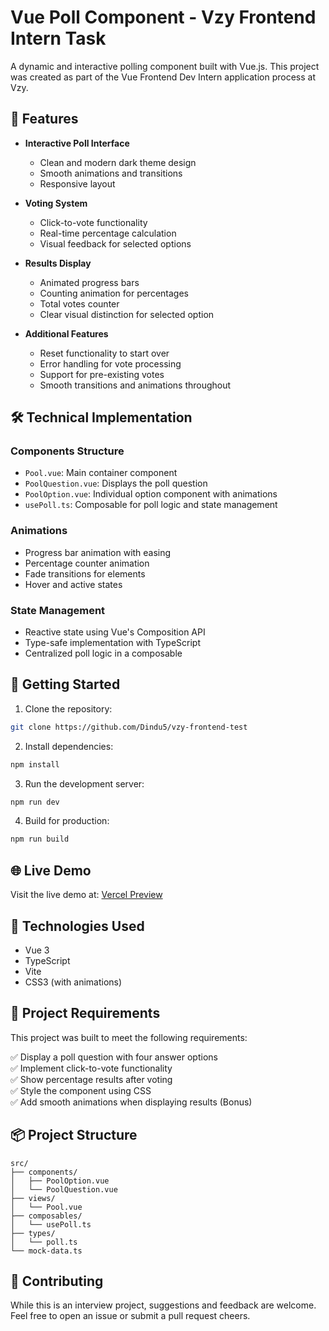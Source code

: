 # Vue Poll Component - Vzy Frontend Intern Task

A dynamic and interactive polling component built with Vue.js. This project was created as part of the Vue Frontend Dev Intern application process at Vzy.

## 🚀 Features

- **Interactive Poll Interface**

  - Clean and modern dark theme design
  - Smooth animations and transitions
  - Responsive layout

- **Voting System**

  - Click-to-vote functionality
  - Real-time percentage calculation
  - Visual feedback for selected options

- **Results Display**

  - Animated progress bars
  - Counting animation for percentages
  - Total votes counter
  - Clear visual distinction for selected option

- **Additional Features**
  - Reset functionality to start over
  - Error handling for vote processing
  - Support for pre-existing votes
  - Smooth transitions and animations throughout

## 🛠️ Technical Implementation

### Components Structure

- `Pool.vue`: Main container component
- `PoolQuestion.vue`: Displays the poll question
- `PoolOption.vue`: Individual option component with animations
- `usePoll.ts`: Composable for poll logic and state management

### Animations

- Progress bar animation with easing
- Percentage counter animation
- Fade transitions for elements
- Hover and active states

### State Management

- Reactive state using Vue's Composition API
- Type-safe implementation with TypeScript
- Centralized poll logic in a composable

## 🚦 Getting Started

1. Clone the repository:

```bash
git clone https://github.com/Dindu5/vzy-frontend-test
```

2. Install dependencies:

```bash
npm install
```

3. Run the development server:

```bash
npm run dev
```

4. Build for production:

```bash
npm run build
```

## 🌐 Live Demo

Visit the live demo at: [Vercel Preview](https://vzy-frontend-test.vercel.app/)

## 🧰 Technologies Used

- Vue 3
- TypeScript
- Vite
- CSS3 (with animations)

## 📝 Project Requirements

This project was built to meet the following requirements:

✅ Display a poll question with four answer options  
✅ Implement click-to-vote functionality  
✅ Show percentage results after voting  
✅ Style the component using CSS  
✅ Add smooth animations when displaying results (Bonus)

## 📦 Project Structure

```
src/
├── components/
│   ├── PoolOption.vue
│   └── PoolQuestion.vue
├── views/
│   └── Pool.vue
├── composables/
│   └── usePoll.ts
├── types/
│   └── poll.ts
└── mock-data.ts
```

## 🤝 Contributing

While this is an interview project, suggestions and feedback are welcome. Feel free to open an issue or submit a pull request cheers.
